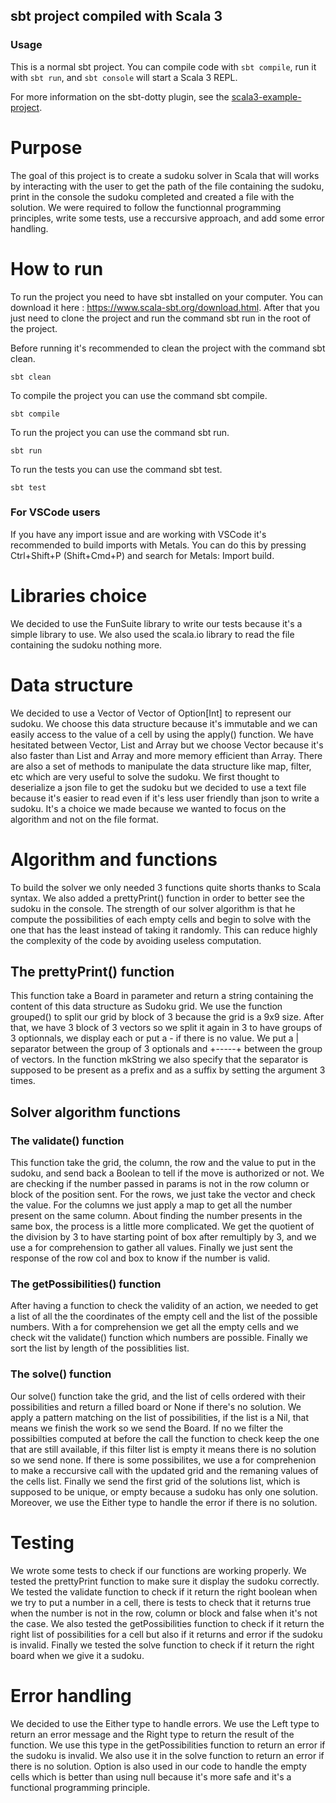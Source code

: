 ## sbt project compiled with Scala 3

### Usage

This is a normal sbt project. You can compile code with `sbt compile`, run it with `sbt run`, and `sbt console` will start a Scala 3 REPL.

For more information on the sbt-dotty plugin, see the
[scala3-example-project](https://github.com/scala/scala3-example-project/blob/main/README.md).

# Purpose 
The goal of this project is to create a sudoku solver in Scala that will works by interacting with the user to get the path of the file containing the sudoku, print in the console the sudoku completed and created a file with the solution. We were required to follow the functionnal programming principles, write some tests, use a reccursive approach, and add some error handling.

# How to run

To run the project you need to have sbt installed on your computer. You can download it here : https://www.scala-sbt.org/download.html. After that you just need to clone the project and run the command sbt run in the root of the project.

Before running it's recommended to clean the project with the command sbt clean.
```
sbt clean
```

To compile the project you can use the command sbt compile.
```
sbt compile
```

To run the project you can use the command sbt run.
```
sbt run
```

To run the tests you can use the command sbt test.
```
sbt test
```

### For VSCode users
If you have any import issue and are working with VSCode it's recommended to build imports with Metals. You can do this by pressing Ctrl+Shift+P (Shift+Cmd+P) and search for Metals: Import build.

# Libraries choice

We decided to use the FunSuite library to write our tests because it's a simple library to use. We also used the scala.io library to read the file containing the sudoku nothing more.

# Data structure

We decided to use a Vector of Vector of Option[Int] to represent our sudoku. We choose this data structure because it's immutable and we can easily access to the value of a cell by using the apply() function. We have hesitated between Vector, List and Array but we choose Vector because it's also faster than List and Array and more memory efficient than Array.
There are also a set of methods to manipulate the data structure like map, filter, etc which are very useful to solve the sudoku.
We first thought to deserialize a json file to get the sudoku but we decided to use a text file because it's easier to read even if it's less user friendly than json to write a sudoku. It's a choice we made because we wanted to focus on the algorithm and not on the file format.

# Algorithm and functions 

To build the solver we only needed 3 functions quite shorts thanks to Scala syntax. We also added a prettyPrint() function in order to better see the sudoku in the console. The strength of our solver algorithm is that he compute the possibilities of each empty cells and begin to solve with the one that has the least instead of taking it randomly. This can reduce highly the complexity of the code by avoiding useless computation.

## The prettyPrint() function

This function take a Board in parameter and return a string containing the content of this data structure as Sudoku grid. We use the function grouped() to split our grid by block of 3 because the grid is a 9x9 size. After that, we have 3 block of 3 vectors so we split it again in 3 to have groups of 3 optionnals, we display each or put a - if there is no value. We put a | separator between the group of 3 optionals and +-----+ between the group of vectors. In the function mkString we also specify that the separator is supposed to be present as a prefix and as a suffix by setting the argument 3 times. 

## Solver algorithm functions

### The validate() function 

This function take the grid, the column, the row and the value to put in the sudoku, and send back a Boolean to tell if the move is authorized or not. We are checking if the number passed in params is not in the row column or block of the position sent. For the rows, we just take the vector and check the value. For the columns we just apply a map to get all the number present on the same column. About finding the number presents in the same box, the process is a little more complicated. We get the quotient of the division by 3 to have starting point of box after remultiply by 3, and we use a for comprehension to gather all values. Finally we just sent the response of the row col and box to know if the number is valid. 

### The getPossibilities() function

After having a function to check the validity of an action, we needed to get a list of all the the coordinates of the empty cell and the list of the possible numbers. With a for comprehension we get all the empty cells and we check wit the validate() function which numbers are possible. Finally we sort the list by length of the possiblities list. 

### The solve() function 
Our solve() function take the grid, and the list of cells ordered with their possibilities and return a filled board or None if there's no solution. We apply a pattern matching on the list of possibilities, if the list is a Nil, that means we finish the work so we send the Board. If no we filter the possibilties computed at before the call the function to check keep the one that are still available, if this filter list is empty it means there is no solution so we send none. If there is some possibilites, we use a for comprehenion to make a reccursive call with the updated grid and the remaning values of the cells list. Finally we send the first grid of the solutions list, which is supposed to be unique, or empty because a sudoku has only one solution. Moreover, we use the Either type to handle the error if there is no solution.

# Testing

We wrote some tests to check if our functions are working properly. We tested the prettyPrint function to make sure it display the sudoku correctly. We tested the validate function to check if it return the right boolean when we try to put a number in a cell, there is tests to check that it returns true when the number is not in the row, column or block and false when it's not the case. We also tested the getPossibilities function to check if it return the right list of possibilities for a cell but also if it returns and error if the sudoku is invalid. Finally we tested the solve function to check if it return the right board when we give it a sudoku.

# Error handling

We decided to use the Either type to handle errors. We use the Left type to return an error message and the Right type to return the result of the function. We use this type in the getPossibilities function to return an error if the sudoku is invalid. We also use it in the solve function to return an error if there is no solution. Option is also used in our code to handle the empty cells which is better than using null because it's more safe and it's a functional programming principle.